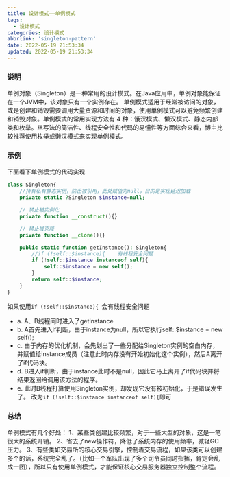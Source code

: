 ```yaml
---
title: 设计模式——单例模式
tags:
  - 设计模式
categories: 设计模式
abbrlink: 'singleton-pattern'
date: 2022-05-19 21:53:34
updated: 2022-05-19 21:53:34
---
```



### 说明
单例对象（Singleton）是一种常用的设计模式。在Java应用中，单例对象能保证在一个JVM中，该对象只有一个实例存在。
单例模式适用于经常被访问的对象，或是创建和销毁需要调用大量资源和时间的对象，使用单例模式可以避免频繁创建和销毁对象。单例模式的常用实现方法有 4 种：饿汉模式、懒汉模式、静态内部类和枚举。从写法的简洁性、线程安全性和代码的易懂性等方面综合来看，博主比较推荐使用枚举或懒汉模式来实现单例模式。

### 示例
下面看下单例模式的代码实现

```php
class Singleton{
    //持有私有静态实例，防止被引用，此处赋值为null，目的是实现延迟加载
    private static ?Singleton $instance=null;

    // 禁止被实例化
    private function __construct(){}

    // 禁止被克隆
    private function __clone(){}

    public static function getInstance(): Singleton{
        //if (!self::$instance){    有线程安全问题
        if (!self::$instance instanceof self){
            self::$instance = new self();
        }
        return self::$instance;
    }
}
```

如果使用<code>if (!self::$instance){ </code>会有线程安全问题
- a. A、B线程同时进入了getInstance 
- b. A首先进入if判断，由于instance为null，所以它执行self::$instance = new self();
- c. 由于内存的优化机制，会先划出了一些分配给Singleton实例的空白内存，并赋值给instance成员（注意此时内存没有开始初始化这个实例），然后A离开了if代码块。
- d. B进入if判断，由于instance此时不是null，因此它马上离开了if代码块并将结果返回给调用该方法的程序。
- e. 此时B线程打算使用Singleton实例，却发现它没有被初始化，于是错误发生了。 
改为<code>if (!self::$instance instanceof self){</code>即可

### 总结
单例模式有几个好处：
    1、某些类创建比较频繁，对于一些大型的对象，这是一笔很大的系统开销。
    2、省去了new操作符，降低了系统内存的使用频率，减轻GC压力。
    3、有些类如交易所的核心交易引擎，控制着交易流程，如果该类可以创建多个的话，系统完全乱了。（比如一个军队出现了多个司令员同时指挥，肯定会乱成一团），所以只有使用单例模式，才能保证核心交易服务器独立控制整个流程。